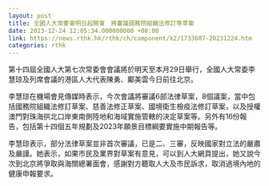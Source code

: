 ```yaml
---
layout: post
title: 全國人大常委會明日起開會　將審議國務院組織法修訂等草案
date: 2023-12-24 12:05:34.000000000 +08:00
link: https://news.rthk.hk/rthk/ch/component/k2/1733607-20231224.htm
categories: rthk
---
```


第十四屆全國人大第七次常委會會議將於明天至本月29日舉行，全國人大常委李慧琼及列席會議的港區人大代表陳勇、鄺美雲今日前往北京。

李慧琼在機場會見傳媒時表示，今次會議將審議6部法律草案，8個議案，當中包括國務院組織法修訂草案、慈善法修正草案、國境衛生檢疫法修訂草案，以及授權澳門對珠海拱北口岸東南側陸地和海域實施管轄的決定草案等。另外有16份報告，包括第十四個五年規劃及2023年願景目標綱要實施中期報告等。

李慧琼表示，部分法律草案並非首次審議，已是二、三審，反映國家對立法的嚴肅及嚴謹。她表示，如果市民及業界對草案有意見，可以到人大網頁提出，她又說今次到北京將爭取與海關總署面會，感謝對方聽取人大及市民訴求，取消過境內地的健康申報要求。
